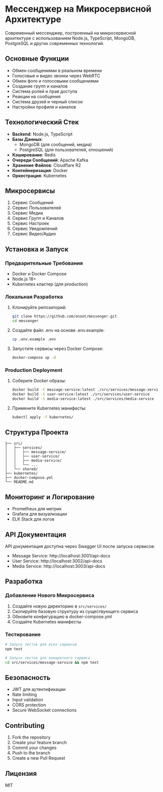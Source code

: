 # Мессенджер на Микросервисной Архитектуре

Современный мессенджер, построенный на микросервисной архитектуре с использованием Node.js, TypeScript, MongoDB, PostgreSQL и других современных технологий.

## Основные Функции

- Обмен сообщениями в реальном времени
- Голосовые и видео звонки через WebRTC
- Обмен фото и голосовыми сообщениями
- Создание групп и каналов
- Система ролей и прав доступа
- Реакции на сообщения
- Система друзей и черный список
- Настройки профиля и каналов

## Технологический Стек

- **Backend**: Node.js, TypeScript
- **Базы Данных**: 
  - MongoDB (для сообщений, медиа)
  - PostgreSQL (для пользователей, отношений)
- **Кэширование**: Redis
- **Очереди Сообщений**: Apache Kafka
- **Хранение Файлов**: Cloudflare R2
- **Контейнеризация**: Docker
- **Оркестрация**: Kubernetes

## Микросервисы

1. Сервис Сообщений
2. Сервис Пользователей
3. Сервис Медиа
4. Сервис Групп и Каналов
5. Сервис Настроек
6. Сервис Уведомлений
7. Сервис Видео/Аудио

## Установка и Запуск

### Предварительные Требования

- Docker и Docker Compose
- Node.js 18+
- Kubernetes кластер (для production)

### Локальная Разработка

1. Клонируйте репозиторий:
   ```bash
   git clone https://github.com/onoot/messenger.git
   cd messenger
   ```

2. Создайте файл .env на основе .env.example:
   ```bash
   cp .env.example .env
   ```

3. Запустите сервисы через Docker Compose:
   ```bash
   docker-compose up -d
   ```

### Production Deployment

1. Соберите Docker образы:
   ```bash
   docker build -t message-service:latest ./src/services/message-service
   docker build -t user-service:latest ./src/services/user-service
   docker build -t media-service:latest ./src/services/media-service
   ```

2. Примените Kubernetes манифесты:
   ```bash
   kubectl apply -f kubernetes/
   ```

## Структура Проекта

```
├── src/
│   ├── services/
│   │   ├── message-service/
│   │   ├── user-service/
│   │   ├── media-service/
│   │   └── ...
│   └── shared/
├── kubernetes/
├── docker-compose.yml
└── README.md
```

## Мониторинг и Логирование

- Prometheus для метрик
- Grafana для визуализации
- ELK Stack для логов

## API Документация

API документация доступна через Swagger UI после запуска сервисов:
- Message Service: http://localhost:3001/api-docs
- User Service: http://localhost:3002/api-docs
- Media Service: http://localhost:3003/api-docs

## Разработка

### Добавление Нового Микросервиса

1. Создайте новую директорию в `src/services/`
2. Скопируйте базовую структуру из существующего сервиса
3. Обновите конфигурацию в docker-compose.yml
4. Создайте Kubernetes манифесты

### Тестирование

```bash
# Запуск тестов для всех сервисов
npm test

# Запуск тестов для конкретного сервиса
cd src/services/message-service && npm test
```

## Безопасность

- JWT для аутентификации
- Rate limiting
- Input validation
- CORS protection
- Secure WebSocket connections

## Contributing

1. Fork the repository
2. Create your feature branch
3. Commit your changes
4. Push to the branch
5. Create a new Pull Request

## Лицензия

MIT 